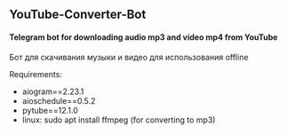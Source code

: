 ## YouTube-Converter-Bot
#### Telegram bot for downloading audio mp3 and video mp4 from YouTube
Бот для скачивания музыки и видео для использования offline

Requirements:
- aiogram==2.23.1
- aioschedule==0.5.2
- pytube==12.1.0
- linux:  sudo apt install ffmpeg (for converting to mp3)
